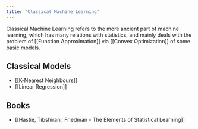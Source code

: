 ```yaml
---
title: "Classical Machine Learning"
---
```


Classical Machine Learning refers to the more ancient part of machine learning, which has many relations with statistics, and mainly deals with the problem of [[Function Approximation]] via [[Convex Optimization]] of some basic models.

## Classical Models
- [[K-Nearest Neighbours]]
- [[Linear Regression]]

## Books
- [[Hastie, Tibshirani, Friedman - The Elements of Statistical Learning]]
